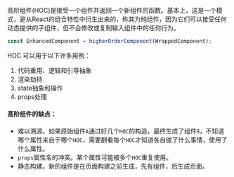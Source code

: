 高阶组件(HOC)是接受一个组件并返回一个新组件的函数。基本上，这是一个模式，是从React的组合特性中衍生出来的，称其为纯组件，因为它们可以接受任何动态提供的子组件，但不会修改或复制输入组件中的任何行为。

```javascript
const EnhancedComponent = higherOrderComponent(WrappedComponent);

```

HOC 可以用于以下许多用例：

1. 代码重用、逻辑和引导抽象
2. 渲染劫持
3. state抽象和操作
4. props处理





#### 高阶组件的缺点：

- 难以溯源。如果原始组件`A`通过好几个`HOC`的构造，最终生成了组件`B`，不知道哪个属性来自于哪个`HOC`，需要翻看每个`HOC`才知道各自做了什么事情，使用了什么属性。
- `props`属性名的冲突。某个属性可能被多个`HOC`重复使用。
- 静态构建。新的组件是在页面构建之前生成，先有组件，后生成页面。